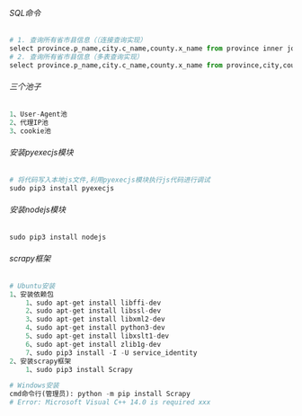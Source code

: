 ###### SQL命令

```python
# 1. 查询所有省市县信息（（连接查询实现）
select province.p_name,city.c_name,county.x_name from province inner join city on province.p_code=city.c_father_code inner join county on city.c_code=county.x_father_code;
# 2. 查询所有省市县信息（多表查询实现）
select province.p_name,city.c_name,county.x_name from province,city,county  where  province.p_code=city.c_father_code and  city.c_code=county.x_father_code;
```

###### 三个池子

```python
1、User-Agent池
2、代理IP池
3、cookie池
```

###### 安装pyexecjs模块

```python
# 将代码写入本地js文件,利用pyexecjs模块执行js代码进行调试
sudo pip3 install pyexecjs
```

###### 安装nodejs模块

```python
sudo pip3 install nodejs
```

###### scrapy框架

```python
# Ubuntu安装
1、安装依赖包
	1、sudo apt-get install libffi-dev
	2、sudo apt-get install libssl-dev
	3、sudo apt-get install libxml2-dev
	4、sudo apt-get install python3-dev
	5、sudo apt-get install libxslt1-dev
	6、sudo apt-get install zlib1g-dev
	7、sudo pip3 install -I -U service_identity
2、安装scrapy框架
	1、sudo pip3 install Scrapy
```

```python
# Windows安装
cmd命令行(管理员): python -m pip install Scrapy
# Error: Microsoft Visual C++ 14.0 is required xxx
```
